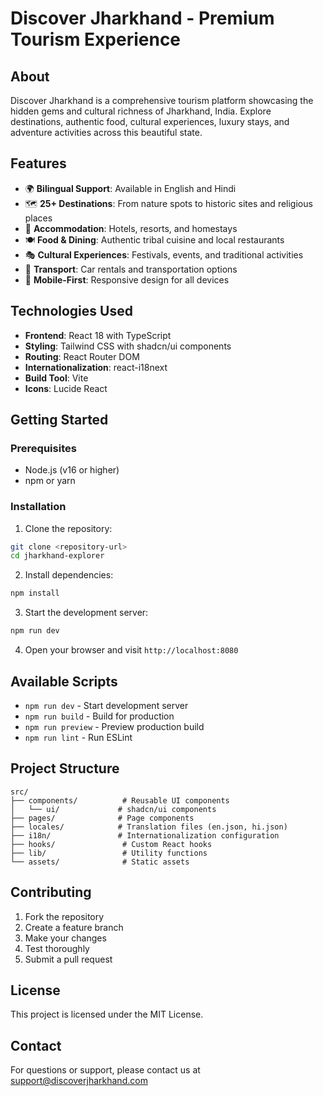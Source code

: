 # Discover Jharkhand - Premium Tourism Experience

## About

Discover Jharkhand is a comprehensive tourism platform showcasing the hidden gems and cultural richness of Jharkhand, India. Explore destinations, authentic food, cultural experiences, luxury stays, and adventure activities across this beautiful state.

## Features

- 🌍 **Bilingual Support**: Available in English and Hindi
- 🗺️ **25+ Destinations**: From nature spots to historic sites and religious places
- 🏨 **Accommodation**: Hotels, resorts, and homestays
- 🍽️ **Food & Dining**: Authentic tribal cuisine and local restaurants
- 🎭 **Cultural Experiences**: Festivals, events, and traditional activities
- 🚗 **Transport**: Car rentals and transportation options
- 📱 **Mobile-First**: Responsive design for all devices

## Technologies Used

- **Frontend**: React 18 with TypeScript
- **Styling**: Tailwind CSS with shadcn/ui components
- **Routing**: React Router DOM
- **Internationalization**: react-i18next
- **Build Tool**: Vite
- **Icons**: Lucide React

## Getting Started

### Prerequisites

- Node.js (v16 or higher)
- npm or yarn

### Installation

1. Clone the repository:
```bash
git clone <repository-url>
cd jharkhand-explorer
```

2. Install dependencies:
```bash
npm install
```

3. Start the development server:
```bash
npm run dev
```

4. Open your browser and visit `http://localhost:8080`

## Available Scripts

- `npm run dev` - Start development server
- `npm run build` - Build for production
- `npm run preview` - Preview production build
- `npm run lint` - Run ESLint

## Project Structure

```
src/
├── components/          # Reusable UI components
│   └── ui/             # shadcn/ui components
├── pages/              # Page components
├── locales/            # Translation files (en.json, hi.json)
├── i18n/               # Internationalization configuration
├── hooks/               # Custom React hooks
├── lib/                 # Utility functions
└── assets/              # Static assets
```

## Contributing

1. Fork the repository
2. Create a feature branch
3. Make your changes
4. Test thoroughly
5. Submit a pull request

## License

This project is licensed under the MIT License.

## Contact

For questions or support, please contact us at support@discoverjharkhand.com